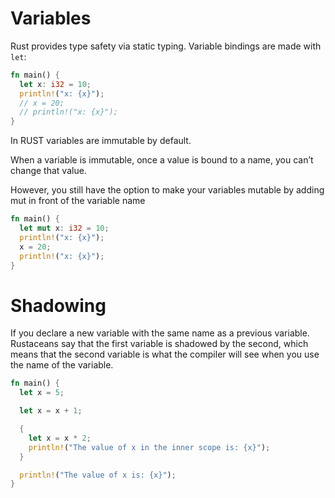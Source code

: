 # Variables

Rust provides type safety via static typing. Variable bindings are made with
`let`:

```rust
fn main() {
  let x: i32 = 10;
  println!("x: {x}");
  // x = 20;
  // println!("x: {x}");
}
```

In RUST variables are immutable by default. 

When a variable is immutable, once a value is bound to a name, you can’t change that value.


However, you still have the option to make your variables mutable by adding mut in front of the variable name

```rust
fn main() {
  let mut x: i32 = 10;
  println!("x: {x}");
  x = 20;
  println!("x: {x}");
}
```


# Shadowing

If you declare a new variable with the same name as a previous variable. Rustaceans say that the first variable is shadowed by the second, which means that the second variable is what the compiler will see when you use the name of the variable.

```rust
fn main() {
  let x = 5;

  let x = x + 1;

  {
    let x = x * 2;
    println!("The value of x in the inner scope is: {x}");
  }

  println!("The value of x is: {x}");
}
```


